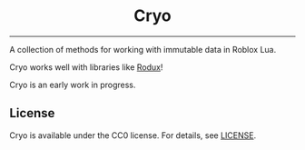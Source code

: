 <h1 align="center">
	Cryo
</h1>

<div align="center">
<!-- Coming soon!
	<a href="https://travis-ci.org/Roblox/cryo">
		<img src="https://api.travis-ci.org/Roblox/cryo.svg?branch=master" alt="Travis-CI Build Status" />
	</a>
	<a href="https://coveralls.io/github/Roblox/cryo?branch=master">
		<img src="https://coveralls.io/repos/github/Roblox/cryo/badge.svg?branch=master" alt="Coverage Status" />
	</a>
	<a href="https://lpghatguy.github.io/cryo">
		<img src="https://img.shields.io/badge/docs-website-brightgreen.svg" alt="Current server version" />
	</a>
-->
</div>

<hr />
A collection of methods for working with immutable data in Roblox Lua.

Cryo works well with libraries like [Rodux](https://github.com/Roblox/Rodux)!

Cryo is an early work in progress.

## License
Cryo is available under the CC0 license. For details, see [LICENSE](LICENSE).